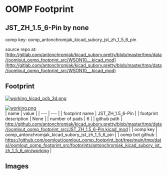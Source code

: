 # OOMP Footprint  
## JST_ZH_1.5_6-Pin  by none  
  
oomp key: oomp_antonchromjak_kicad_subory_jst_zh_1_5_6_pin  
  
source repo at: [http://gitlab.com/antonchromjak/kicad_subory.pretty/blob/master/tmp/data//oomlout_oomp_footprint_src/WSON10__.kicad_mod](http://gitlab.com/antonchromjak/kicad_subory.pretty/blob/master/tmp/data//oomlout_oomp_footprint_src/WSON10__.kicad_mod)  
## Footprint  
  
[![working_kicad_pcb_3d.png](working_kicad_pcb_3d_600.png)](working_kicad_pcb_3d.png)  
  
[![working.png](working_600.png)](working.png)  
| name | value | 
| --- | --- | 
| footprint name | JST_ZH_1.5_6-Pin | 
| footprint description | None | 
| number of pads | 6 | 
| github path | http://github.com/antonchromjak/kicad_subory.pretty/blob/master/tmp/data//oomlout_oomp_footprint_src/JST_ZH_1.5_6-Pin.kicad_mod | 
| oomp key | oomp_antonchromjak_kicad_subory_jst_zh_1_5_6_pin | 
| oomp bot github | https://github.com/oomlout/oomlout_oomp_footprint_bot/tree/main/tmp/data//oomlout_oomp_footprint_src/footprints/antonchromjak_kicad_subory_jst_zh_1_5_6_pin/working | 
## Images  

